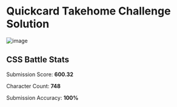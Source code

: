 # Quickcard Takehome Challenge Solution
![image](https://user-images.githubusercontent.com/68528325/126228674-ec819c83-8023-4097-ba7e-6769acb5e185.png)

## CSS Battle Stats
<p>Submission Score: <b>600.32</b></p>
<p>Character Count: <b>748</b></p>
<p>Submission Accuracy: <b>100%</b></p>

